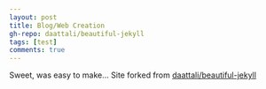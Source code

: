 ```yaml
---
layout: post
title: Blog/Web Creation
gh-repo: daattali/beautiful-jekyll
tags: [test]
comments: true
---
```


Sweet, was easy to make... Site forked from [daattali/beautiful-jekyll](https://github.com/daattali/beautiful-jekyll)

